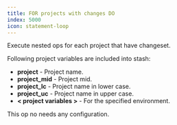 ```yaml
---
title: FOR projects with changes DO
index: 5000
icon: statement-loop
---
```


Execute nested ops for each project that have changeset.

Following project variables are included into stash:

- **project** - Project name.
- **project_mid** - Project mid.
- **project_lc** - Project name in lower case.
- **project_uc** - Project name in upper case.
- **< project variables >** - For the specified environment.

This op no needs any configuration.


